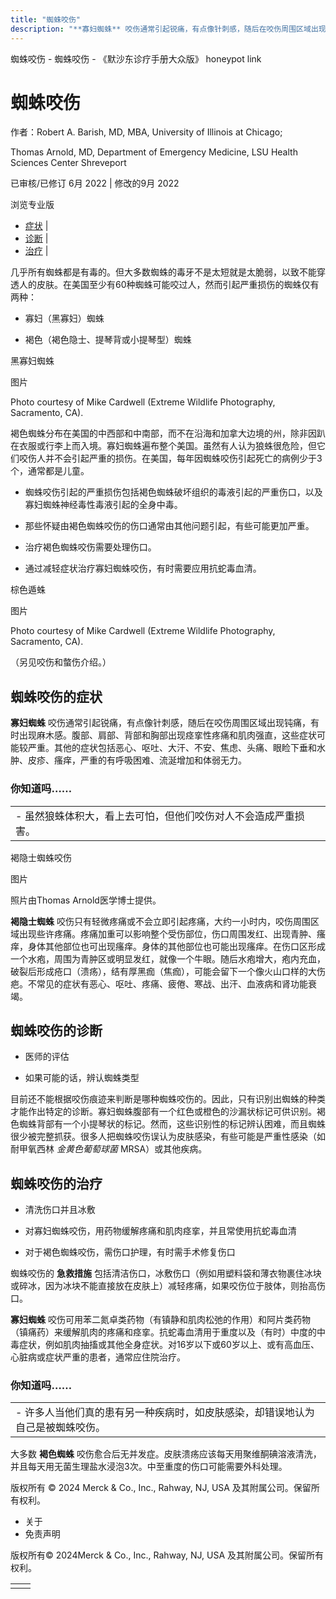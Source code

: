 ```yaml
---
title: "蜘蛛咬伤"
description: "**寡妇蜘蛛** 咬伤通常引起锐痛，有点像针刺感，随后在咬伤周围区域出现钝痛，有时出现麻木感。腹部、肩部、背部和胸部出现痉挛性疼痛和肌肉强直，这些症状可能较严重。其他的症状包括恶心、呕吐、大汗、不安、焦虑、头痛、眼睑下垂和水肿、皮疹、瘙痒，严重的有呼吸困难、流涎增加和体弱无力。"
---
```


﻿蜘蛛咬伤 \- 蜘蛛咬伤 \- 《默沙东诊疗手册大众版》 honeypot link

# 蜘蛛咬伤

作者：Robert A. Barish, MD, MBA, University of Illinois at Chicago;

Thomas Arnold, MD, Department of Emergency Medicine, LSU Health Sciences
Center Shreveport

已审核/已修订 6月 2022 \| 修改的9月 2022

浏览专业版

- [症状](#症状_v829006_zh) \|
- [诊断](#诊断_v829021_zh) \|
- [治疗](#治疗_v829025_zh) \|

几乎所有蜘蛛都是有毒的。但大多数蜘蛛的毒牙不是太短就是太脆弱，以致不能穿透人的皮肤。在美国至少有60种蜘蛛可能咬过人，然而引起严重损伤的蜘蛛仅有两种：

- 寡妇（黑寡妇）蜘蛛

- 褐色（褐色隐士、提琴背或小提琴型）蜘蛛


黑寡妇蜘蛛



图片

Photo courtesy of Mike Cardwell (Extreme Wildlife Photography, Sacramento, CA).

褐色蜘蛛分布在美国的中西部和中南部，而不在沿海和加拿大边境的州，除非因趴在衣服或行李上而入境。寡妇蜘蛛遍布整个美国。虽然有人认为狼蛛很危险，但它们咬伤人并不会引起严重的损伤。在美国，每年因蜘蛛咬伤引起死亡的病例少于3个，通常都是儿童。

- 蜘蛛咬伤引起的严重损伤包括褐色蜘蛛破坏组织的毒液引起的严重伤口，以及寡妇蜘蛛神经毒性毒液引起的全身中毒。

- 那些怀疑由褐色蜘蛛咬伤的伤口通常由其他问题引起，有些可能更加严重。

- 治疗褐色蜘蛛咬伤需要处理伤口。

- 通过减轻症状治疗寡妇蜘蛛咬伤，有时需要应用抗蛇毒血清。


棕色遁蛛



图片

Photo courtesy of Mike Cardwell (Extreme Wildlife Photography, Sacramento, CA).

（另见咬伤和螫伤介绍。）

## 蜘蛛咬伤的症状

**寡妇蜘蛛** 咬伤通常引起锐痛，有点像针刺感，随后在咬伤周围区域出现钝痛，有时出现麻木感。腹部、肩部、背部和胸部出现痉挛性疼痛和肌肉强直，这些症状可能较严重。其他的症状包括恶心、呕吐、大汗、不安、焦虑、头痛、眼睑下垂和水肿、皮疹、瘙痒，严重的有呼吸困难、流涎增加和体弱无力。

### 你知道吗……

|     |
| --- |
| - 虽然狼蛛体积大，看上去可怕，但他们咬伤对人不会造成严重损害。 |

褐隐士蜘蛛咬伤



图片

照片由Thomas Arnold医学博士提供。

**褐隐士蜘蛛** 咬伤只有轻微疼痛或不会立即引起疼痛，大约一小时内，咬伤周围区域出现些许疼痛。疼痛加重可以影响整个受伤部位，伤口周围发红、出现青肿、瘙痒，身体其他部位也可出现瘙痒。身体的其他部位也可能出现瘙痒。在伤口区形成一个水疱，周围为青肿区或明显发红，就像一个牛眼。随后水疱增大，疱内充血，破裂后形成疮口（溃疡），结有厚黑痂（焦痂），可能会留下一个像火山口样的大伤疤。不常见的症状有恶心、呕吐、疼痛、疲倦、寒战、出汗、血液病和肾功能衰竭。

## 蜘蛛咬伤的诊断

- 医师的评估

- 如果可能的话，辨认蜘蛛类型


目前还不能根据咬伤痕迹来判断是哪种蜘蛛咬伤的。因此，只有识别出蜘蛛的种类才能作出特定的诊断。寡妇蜘蛛腹部有一个红色或橙色的沙漏状标记可供识别。褐色蜘蛛背部有一个小提琴状的标记。然而，这些识别性的标记辨认困难，而且蜘蛛很少被完整抓获。很多人把蜘蛛咬伤误认为皮肤感染，有些可能是严重性感染（如耐甲氧西林 _金黄色葡萄球菌_ MRSA）或其他疾病。

## 蜘蛛咬伤的治疗

- 清洗伤口并且冰敷

- 对寡妇蜘蛛咬伤，用药物缓解疼痛和肌肉痉挛，并且常使用抗蛇毒血清

- 对于褐色蜘蛛咬伤，需伤口护理，有时需手术修复伤口


蜘蛛咬伤的 **急救措施** 包括清洁伤口，冰敷伤口（例如用塑料袋和薄衣物裹住冰块或碎冰，因为冰块不能直接放在皮肤上）减轻疼痛，如果咬伤位于肢体，则抬高伤口。

**寡妇蜘蛛** 咬伤可用苯二氮卓类药物（有镇静和肌肉松弛的作用）和阿片类药物（镇痛药）来缓解肌肉的疼痛和痉挛。抗蛇毒血清用于重度以及（有时）中度的中毒症状，例如肌肉抽搐或其他全身症状。对16岁以下或60岁以上、或有高血压、心脏病或症状严重的患者，通常应住院治疗。

### 你知道吗……

|     |
| --- |
| - 许多人当他们真的患有另一种疾病时，如皮肤感染，却错误地认为自己是被蜘蛛咬伤。 |

大多数 **褐色蜘蛛** 咬伤愈合后无并发症。皮肤溃疡应该每天用聚维酮碘溶液清洗，并且每天用无菌生理盐水浸泡3次。中至重度的伤口可能需要外科处理。



版权所有 © 2024
Merck & Co., Inc., Rahway, NJ, USA 及其附属公司。保留所有权利。

- 关于
- 免责声明

版权所有© 2024Merck & Co., Inc., Rahway, NJ, USA 及其附属公司。保留所有权利。

|     |     |
| --- | --- |
|  |  |